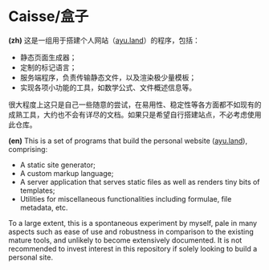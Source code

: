 # Caisse/盒子

**(zh)** 这是一组用于搭建个人网站（[ayu.land](https://ayu.land)）的程序，包括：
- 静态页面生成器；
- 定制的标记语言；
- 服务端程序，负责传输静态文件，以及渲染极少量模板；
- 实现各项小功能的工具，如数学公式、文件概述信息等。

很大程度上这只是自己一些随意的尝试，在易用性、稳定性等各方面都不如现有的成熟工具，大约也不会有详尽的文档。如果只是希望自行搭建站点，不必考虑使用此仓库。

**(en)** This is a set of programs that build the personal website ([ayu.land](https://ayu.land)), comprising:
- A static site generator;
- A custom markup language;
- A server application that serves static files as well as renders tiny bits of templates;
- Utilities for miscellaneous functionalities including formulae, file metadata, etc.

To a large extent, this is a spontaneous experiment by myself, pale in many aspects such as ease of use and robustness in comparison to the existing mature tools, and unlikely to become extensively documented. It is not recommended to invest interest in this repository if solely looking to build a personal site.
